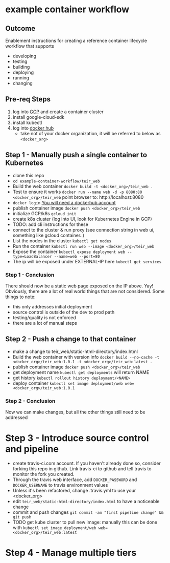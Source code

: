# example container workflow

## Outcome
Enablement instructions for creating a reference container lifecycle workflow that supports
- developing
- testing
- building
- deploying
- running
- changing


## Pre-req Steps

1. log into [GCP](https://console.cloud.google.com) and create a container cluster
1. install google-cloud-sdk
1. install kubectl
2. log into [docker hub](https://hub.docker.com/)
   - take not of your docker organization, it will be referred to below as `<docker_org>`

## Step 1 - Manually push a single container to Kubernetes

* clone this repo
* `cd example-container-workflow/teir_web`
* Build the web container `docker build -t <docker_org>/teir_web .`
* Test to ensure it works
  `docker run --name web -d -p 8080:80 <docker_org>/teir_web`
  point browser to: http://localhost:8080
* `docker login` [You will need a dockerhub account](cloud.docker.com)
* publish container image `docker push <docker_org>/teir_web`
* initialize GCP/k8s `gcloud init`
* create k8s cluster (log into UI, look for Kubernetes Engine in GCP)
* TODO: add cli instructions for these
* connect to the cluster & run proxy (see connection string in web ui, something like gcloud container..)
* List the nodes in the cluster `kubectl get nodes`
* Run the container `kubectl run web --image <docker_org>/teir_web`
* Expose the container `kubectl expose deployment web --type=LoadBalancer --name=web --port=80`
* The ip will be exposed under EXTERNAL-IP here `kubectl get services`

### Step 1 - Conclusion

There should now be a static web page exposed on the IP above.  Yay!  Obviously, there are a lot of real world things that are not considered.  Some things to note:
- this only addresses initial deployment
- source control is outside of the dev to prod path
- testing/quality is not enforced
- there are a lot of manual steps

## Step 2 - Push a change to that container

* make a change to teir_web/static-html-directory/index.html
* Build the web container with version info `docker build --no-cache -t <docker_org>/teir_web:1.0.1 -t <docker_org>/teir_web:latest .`
* publish container image `docker push <docker_org>/teir_web`
* get deployment name `kubectl get deployments` will return NAME
* get history `kubectl rollout history deployment/<NAME>`
* deploy container `kubectl set image deployment/web web=<docker_org>/teir_web:1.0.1`

### Step 2 - Conclusion

Now we can make changes, but all the other things still need to be addressed

# Step 3 - Introduce source control and pipeline

* create travis-ci.com account.  If you haven't already done so, consider forking this repo in github. Link travis-ci to github and tell travis to monitor the fork you created.
* Through the travis web interface, add `DOCKER_PASSWORD` and `DOCKER_USERNAME` to travis environment values
* Unless it's been refactored, change .travis.yml to use your <docker_org>
* edit `teir_web/static-html-directory/index.html` to have a noticeable change
* commit and push changes `git commit -am "first pipeline change" && git push`
* TODO get kube cluster to pull new image: manually this can be done with `kubectl set image deployment/web web=<docker_org>/teir_web:latest`


# Step 4 - Manage multiple tiers
